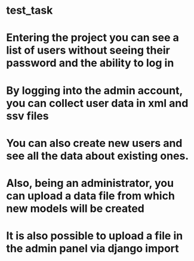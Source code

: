 # test_task


# Entering the project you can see a list of users without seeing their password and the ability to log in

# By logging into the admin account, you can collect user data in xml and ssv files

# You can also create new users and see all the data about existing ones.

# Also, being an administrator, you can upload a data file from which new models will be created

# It is also possible to upload a file in the admin panel via django import
